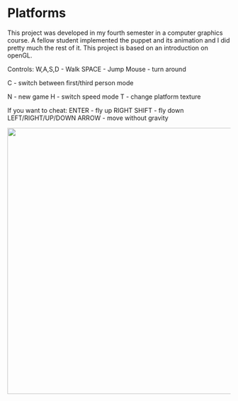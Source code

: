 # Platforms

This project was developed in my fourth semester in a computer graphics course. A fellow student implemented the puppet and its animation and I did pretty much the rest of it. This project is based on an introduction on openGL.


Controls:
W,A,S,D - Walk
SPACE - Jump
Mouse - turn around

C - switch between first/third person mode

N - new game
H - switch speed mode
T - change platform texture


If you want to cheat:
ENTER - fly up
RIGHT SHIFT - fly down
LEFT/RIGHT/UP/DOWN ARROW - move without gravity


<img src="./readme_resources/demo.gif" width="600"/>
